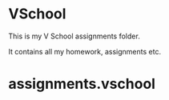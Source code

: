 # VSchool

This is my V School assignments folder.


It contains all my homework, assignments etc.

# assignments.vschool
